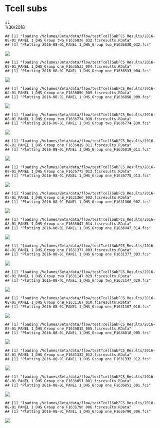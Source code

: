 # Tcell subs
JL  
1/30/2018  


```
## [1] "loading /Volumes/Beta/data/flow/testTcellSubFCS_Results/2016-08-01_PANEL 1_DHS_Group two_F1636830_032.fcsresults.RData"
## [1] "Plotting 2016-08-01_PANEL 1_DHS_Group two_F1636830_032.fcs"
```

![](TestKmeans_combo_NoCD95_v4_files/figure-html/func-1.png)<!-- -->

```
## [1] "loading /Volumes/Beta/data/flow/testTcellSubFCS_Results/2016-08-01_PANEL 1_DHS_Group one_F1636533_004.fcsresults.RData"
## [1] "Plotting 2016-08-01_PANEL 1_DHS_Group one_F1636533_004.fcs"
```

![](TestKmeans_combo_NoCD95_v4_files/figure-html/func-2.png)<!-- -->

```
## [1] "loading /Volumes/Beta/data/flow/testTcellSubFCS_Results/2016-08-01_PANEL 1_DHS_Group one_F1636850_009.fcsresults.RData"
## [1] "Plotting 2016-08-01_PANEL 1_DHS_Group one_F1636850_009.fcs"
```

![](TestKmeans_combo_NoCD95_v4_files/figure-html/func-3.png)<!-- -->

```
## [1] "loading /Volumes/Beta/data/flow/testTcellSubFCS_Results/2016-08-01_PANEL 1_DHS_Group two_F1636774_030.fcsresults.RData"
## [1] "Plotting 2016-08-01_PANEL 1_DHS_Group two_F1636774_030.fcs"
```

![](TestKmeans_combo_NoCD95_v4_files/figure-html/func-4.png)<!-- -->

```
## [1] "loading /Volumes/Beta/data/flow/testTcellSubFCS_Results/2016-08-01_PANEL 1_DHS_Group one_F1636819_011.fcsresults.RData"
## [1] "Plotting 2016-08-01_PANEL 1_DHS_Group one_F1636819_011.fcs"
```

![](TestKmeans_combo_NoCD95_v4_files/figure-html/func-5.png)<!-- -->

```
## [1] "loading /Volumes/Beta/data/flow/testTcellSubFCS_Results/2016-08-01_PANEL 1_DHS_Group one_F1636775_013.fcsresults.RData"
## [1] "Plotting 2016-08-01_PANEL 1_DHS_Group one_F1636775_013.fcs"
```

![](TestKmeans_combo_NoCD95_v4_files/figure-html/func-6.png)<!-- -->

```
## [1] "loading /Volumes/Beta/data/flow/testTcellSubFCS_Results/2016-08-01_PANEL 1_DHS_Group one_F1631366_002.fcsresults.RData"
## [1] "Plotting 2016-08-01_PANEL 1_DHS_Group one_F1631366_002.fcs"
```

![](TestKmeans_combo_NoCD95_v4_files/figure-html/func-7.png)<!-- -->

```
## [1] "loading /Volumes/Beta/data/flow/testTcellSubFCS_Results/2016-08-01_PANEL 1_DHS_Group one_F1636847_014.fcsresults.RData"
## [1] "Plotting 2016-08-01_PANEL 1_DHS_Group one_F1636847_014.fcs"
```

![](TestKmeans_combo_NoCD95_v4_files/figure-html/func-8.png)<!-- -->

```
## [1] "loading /Volumes/Beta/data/flow/testTcellSubFCS_Results/2016-08-01_PANEL 1_DHS_Group one_F1631377_003.fcsresults.RData"
## [1] "Plotting 2016-08-01_PANEL 1_DHS_Group one_F1631377_003.fcs"
```

![](TestKmeans_combo_NoCD95_v4_files/figure-html/func-9.png)<!-- -->

```
## [1] "loading /Volumes/Beta/data/flow/testTcellSubFCS_Results/2016-08-01_PANEL 1_DHS_Group two_F1631147_029.fcsresults.RData"
## [1] "Plotting 2016-08-01_PANEL 1_DHS_Group two_F1631147_029.fcs"
```

![](TestKmeans_combo_NoCD95_v4_files/figure-html/func-10.png)<!-- -->

```
## [1] "loading /Volumes/Beta/data/flow/testTcellSubFCS_Results/2016-08-01_PANEL 1_DHS_Group one_F1631107_010.fcsresults.RData"
## [1] "Plotting 2016-08-01_PANEL 1_DHS_Group one_F1631107_010.fcs"
```

![](TestKmeans_combo_NoCD95_v4_files/figure-html/func-11.png)<!-- -->

```
## [1] "loading /Volumes/Beta/data/flow/testTcellSubFCS_Results/2016-08-01_PANEL 1_DHS_Group one_F1636818_005.fcsresults.RData"
## [1] "Plotting 2016-08-01_PANEL 1_DHS_Group one_F1636818_005.fcs"
```

![](TestKmeans_combo_NoCD95_v4_files/figure-html/func-12.png)<!-- -->

```
## [1] "loading /Volumes/Beta/data/flow/testTcellSubFCS_Results/2016-08-01_PANEL 1_DHS_Group one_F1631332_012.fcsresults.RData"
## [1] "Plotting 2016-08-01_PANEL 1_DHS_Group one_F1631332_012.fcs"
```

![](TestKmeans_combo_NoCD95_v4_files/figure-html/func-13.png)<!-- -->

```
## [1] "loading /Volumes/Beta/data/flow/testTcellSubFCS_Results/2016-08-01_PANEL 1_DHS_Group one_F1636851_001.fcsresults.RData"
## [1] "Plotting 2016-08-01_PANEL 1_DHS_Group one_F1636851_001.fcs"
```

![](TestKmeans_combo_NoCD95_v4_files/figure-html/func-14.png)<!-- -->

```
## [1] "loading /Volumes/Beta/data/flow/testTcellSubFCS_Results/2016-08-01_PANEL 1_DHS_Group one_F1636790_006.fcsresults.RData"
## [1] "Plotting 2016-08-01_PANEL 1_DHS_Group one_F1636790_006.fcs"
```

![](TestKmeans_combo_NoCD95_v4_files/figure-html/func-15.png)<!-- -->
